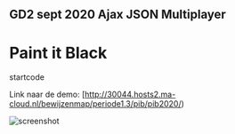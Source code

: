 ## GD2 sept 2020 Ajax JSON Multiplayer
# Paint it Black

startcode

Link naar de demo: [http://30044.hosts2.ma-cloud.nl/bewijzenmap/periode1.3/pib/pib2020/)



![screenshot](https://github.com/MediacollegeAmsterdam/Paint-it-Black-2020-start-code/blob/master/Screenshot.png)

